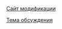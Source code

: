 [Сайт модификации](https://www.nexusmods.com/dragonage/mods/1601/?tab=description)

[Тема обсуждения](https://forums.nexusmods.com/index.php?/topic/229926-dragon-age-single-fixes-endorsements/page-72)